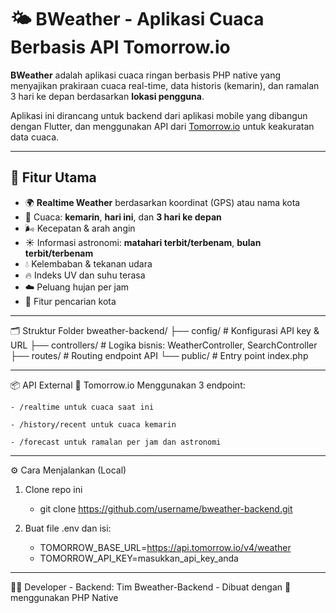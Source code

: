 # 🌤️ BWeather - Aplikasi Cuaca Berbasis API Tomorrow.io

**BWeather** adalah aplikasi cuaca ringan berbasis PHP native yang menyajikan prakiraan cuaca real-time, data historis (kemarin), dan ramalan 3 hari ke depan berdasarkan **lokasi pengguna**.

Aplikasi ini dirancang untuk backend dari aplikasi mobile yang dibangun dengan Flutter, dan menggunakan API dari [Tomorrow.io](https://www.tomorrow.io/) untuk keakuratan data cuaca.

---

## 🚀 Fitur Utama

- 🌍 **Realtime Weather** berdasarkan koordinat (GPS) atau nama kota
- 📅 Cuaca: **kemarin**, **hari ini**, dan **3 hari ke depan**
- 🌬️ Kecepatan & arah angin
- ☀️ Informasi astronomi: **matahari terbit/terbenam**, **bulan terbit/terbenam**
- 💧 Kelembaban & tekanan udara
- 🔥 Indeks UV dan suhu terasa
- ☁️ Peluang hujan per jam
- 🔎 Fitur pencarian kota

---

🗂 Struktur Folder
bweather-backend/
├── config/ # Konfigurasi API key & URL
├── controllers/ # Logika bisnis: WeatherController, SearchController
├── routes/ # Routing endpoint API
└── public/ # Entry point index.php

---

📦 API External
🔗 Tomorrow.io
Menggunakan 3 endpoint:

    - /realtime untuk cuaca saat ini

    - /history/recent untuk cuaca kemarin

    - /forecast untuk ramalan per jam dan astronomi

---

⚙️ Cara Menjalankan (Local)

1. Clone repo ini

   - git clone https://github.com/username/bweather-backend.git

2. Buat file .env dan isi:
   - TOMORROW_BASE_URL=https://api.tomorrow.io/v4/weather
   - TOMORROW_API_KEY=masukkan_api_key_anda

---

👨‍💻 Developer - Backend: Tim Bweather-Backend - Dibuat dengan 💛 menggunakan PHP Native
